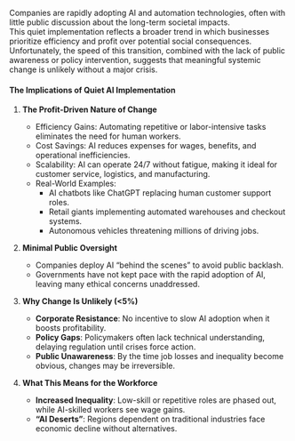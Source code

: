 Companies are rapidly adopting AI and automation technologies, often with little public discussion about the long-term societal impacts.  
This quiet implementation reflects a broader trend in which businesses prioritize efficiency and profit over potential social consequences. Unfortunately, the speed of this transition, combined with the lack of public awareness or policy intervention, suggests that meaningful systemic change is unlikely without a major crisis.

#### The Implications of Quiet AI Implementation
1. **The Profit-Driven Nature of Change**  
   - Efficiency Gains: Automating repetitive or labor-intensive tasks eliminates the need for human workers.  
   - Cost Savings: AI reduces expenses for wages, benefits, and operational inefficiencies.  
   - Scalability: AI can operate 24/7 without fatigue, making it ideal for customer service, logistics, and manufacturing.  
   - Real-World Examples:  
     - AI chatbots like ChatGPT replacing human customer support roles.  
     - Retail giants implementing automated warehouses and checkout systems.  
     - Autonomous vehicles threatening millions of driving jobs.

2. **Minimal Public Oversight**  
   - Companies deploy AI “behind the scenes” to avoid public backlash.  
   - Governments have not kept pace with the rapid adoption of AI, leaving many ethical concerns unaddressed.

3. **Why Change Is Unlikely (<5%)**  
   - **Corporate Resistance**: No incentive to slow AI adoption when it boosts profitability.  
   - **Policy Gaps**: Policymakers often lack technical understanding, delaying regulation until crises force action.  
   - **Public Unawareness**: By the time job losses and inequality become obvious, changes may be irreversible.

4. **What This Means for the Workforce**  
   - **Increased Inequality**: Low-skill or repetitive roles are phased out, while AI-skilled workers see wage gains.  
   - **“AI Deserts”**: Regions dependent on traditional industries face economic decline without alternatives.
